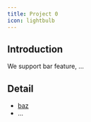 ```yaml
---
title: Project 0
icon: lightbulb
---
```


## Introduction

We support bar feature, ...



## Detail

- [baz](baz.md)
- ...
